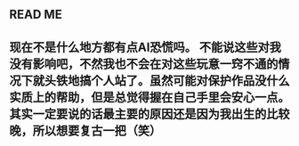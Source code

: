 READ ME
-----
现在不是什么地方都有点AI恐慌吗。
不能说这些对我没有影响吧，不然我也不会在对这些玩意一窍不通的情况下就头铁地搞个人站了。虽然可能对保护作品没什么实质上的帮助，但是总觉得握在自己手里会安心一点。
其实一定要说的话最主要的原因还是因为我出生的比较晚，所以想要复古一把（笑）
-----
